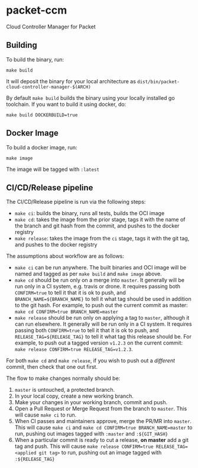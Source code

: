 # packet-ccm
Cloud Controller Manager for Packet

## Building
To build the binary, run:

```
make build
```

It will deposit the binary for your local architecture as `dist/bin/packet-cloud-controller-manager-$(ARCH)`

By default `make build` builds the binary using your locally installed go toolchain. If you want to build it using docker, do:

```
make build DOCKERBUILD=true
```

## Docker Image
To build a docker image, run:

```
make image
```

The image will be tagged with `:latest`

## CI/CD/Release pipeline
The CI/CD/Release pipeline is run via the following steps:

* `make ci`: builds the binary, runs all tests, builds the OCI image
* `make cd`: takes the image from the prior stage, tags it with the name of the branch and git hash from the commit, and pushes to the docker registry
* `make release`: takes the image from the `ci` stage, tags it with the git tag, and pushes to the docker registry

The assumptions about workflow are as follows:

* `make ci` can be run anywhere. The built binaries and OCI image will be named and tagged as per `make build` and `make image` above.
* `make cd` should be run only on a merge into `master`. It generally will be run only in a CI system, e.g. travis or drone. It requires passing both `CONFIRM=true` to tell it that it is ok to push, and `BRANCH_NAME=${BRANCH_NAME}` to tell it what tag should be used in addition to the git hash. For example, to push out the current commit as master: `make cd CONFIRM=true BRANCH_NAME=master` 
* `make release` should be run only on applying a tag to `master`, although it can run elsewhere. It generally will be run only in a CI system. It requires passing both `CONFIRM=true` to tell it that it is ok to push, and `RELEASE_TAG=${RELEASE_TAG}` to tell it what tag this release should be. For example, to push out a tagged version `v1.2.3` on the current commit: `make release CONFIRM=true RELEASE_TAG=v1.2.3`. 

For both `make cd` and `make release`, if you wish to push out a _different_ commit, then check that one out first.

The flow to make changes normally should be:

1. `master` is untouched, a protected branch.
2. In your local copy, create a new working branch.
3. Make your changes in your working branch, commit and push.
4. Open a Pull Request or Merge Request from the branch to `master`. This will cause `make ci` to run.
5. When CI passes and maintainers approve, merge the PR/MR into `master`. This will cause `make ci` and `make cd CONFIRM=true BRANCH_NAME=master` to run, pushing out images tagged with `:master` and `:${GIT_HASH}`
6. When a particular commit is ready to cut a release, **on master** add a git tag and push. This will cause `make release CONFIRM=true RELEASE_TAG=<applied git tag>` to run, pushing out an image tagged with `:${RELEASE_TAG}`


